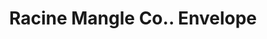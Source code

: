 ---
doi: 10.7916/D85H8TFJ
date_other: unknown
date_other_textual: unknown
form: printed ephemera
genre:
- Envelopes
name:
- Racine Mangle Co.
object_in_context_url: https://biggert.cul.columbia.edu/items/view/ave_biggert_01621
subject_hierarchical_geographic:
- Racine, Wisconsin, United States
subject_name:
- Racine Mangle Co.
title: Racine Mangle Co.. Envelope
sort_title: Racine Mangle Co.. Envelope
call_number: ave_biggert_01621
coordinates:
- 42.726111111111116,-87.80583333333333
pid: ave_biggert_01621
identifiers: ave_biggert_01621
thumbnail: https://derivativo-3.library.columbia.edu/iiif/2/ldpd:343920/full/!256,256/0/native.jpg
permalink: "/items/ave_biggert_01621/"
layout: iiif-image-page
---